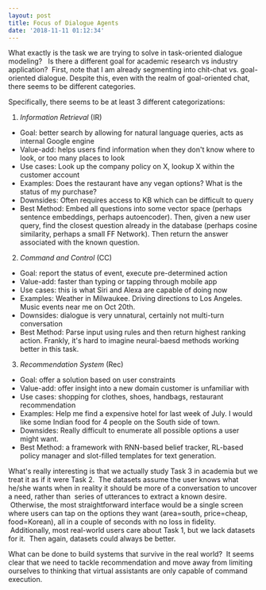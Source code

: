 ```yaml
---
layout: post
title: Focus of Dialogue Agents
date: '2018-11-11 01:12:34'
---
```


What exactly is the task we are trying to solve in task-oriented dialogue modeling? &nbsp; Is there a different goal for academic research vs industry application? &nbsp;First, note that I am already segmenting into chit-chat vs. goal-oriented dialogue. Despite this, even with the realm of goal-oriented chat, there seems to be different categories. &nbsp;

Specifically, there seems to be at least 3 different categorizations:

<!--kg-card-begin: markdown-->
1. _Information Retrieval_ (IR)
  - Goal: better search by allowing for natural language queries, acts as internal Google engine
  - Value-add: helps users find information when they don't know where to look, or too many places to look
  - Use cases: Look up the company policy on X, lookup X within the customer account
  - Examples: Does the restaurant have any vegan options? What is the status of my purchase?
  - Downsides: Often requires access to KB which can be difficult to query
  - Best Method: Embed all questions into some vector space (perhaps sentence embeddings, perhaps autoencoder). Then, given a new user query, find the closest question already in the database (perhaps cosine similarity, perhaps a small FF Network). Then return the answer associated with the known question.
2. _Command and Control_ (CC)
  - Goal: report the status of event, execute pre-determined action
  - Value-add: faster than typing or tapping through mobile app
  - Use cases: this is what Siri and Alexa are capable of doing now
  - Examples: Weather in Milwaukee. Driving directions to Los Angeles. Music events near me on Oct 20th.
  - Downsides: dialogue is very unnatural, certainly not multi-turn conversation
  - Best Method: Parse input using rules and then return highest ranking action. Frankly, it's hard to imagine neural-baesd methods working better in this task.
3. _Recommendation System_ (Rec)
  - Goal: offer a solution based on user constraints
  - Value-add: offer insight into a new domain customer is unfamiliar with
  - Use cases: shopping for clothes, shoes, handbags, restaurant recommendation
  - Examples: Help me find a expensive hotel for last week of July. I would like some Indian food for 4 people on the South side of town.
  - Downsides: Really difficult to enumerate all possible options a user might want.
  - Best Method: a framework with RNN-based belief tracker, RL-based policy manager and slot-filled templates for text generation.
<!--kg-card-end: markdown-->

What's really interesting is that we actually study Task 3 in academia but we treat it as if it were Task 2. &nbsp;The datasets assume the user knows what he/she wants when in reality it should be more of a conversation to uncover a need, rather than &nbsp;series of utterances to extract a known desire. &nbsp;Otherwise, the most straightforward interface would be a single screen where users can tap on the options they want (area=south, price=cheap, food=Korean), all in a couple of seconds with no loss in fidelity. &nbsp;Additionally, most real-world users care about Task 1, but we lack datasets for it. &nbsp;Then again, datasets could always be better.

What can be done to build systems that survive in the real world? &nbsp;It seems clear that we need to tackle recommendation and move away from limiting ourselves to thinking that virtual assistants are only capable of command execution.


